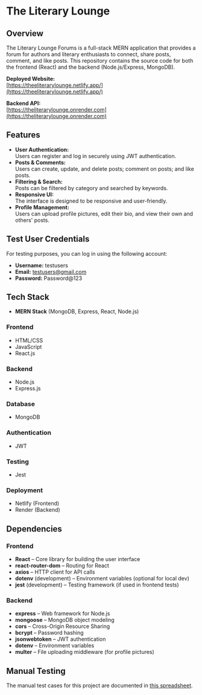 # The Literary Lounge

## Overview

The Literary Lounge Forums is a full-stack MERN application that provides a forum for authors and literary enthusiasts to connect, share posts, comment, and like posts. This repository contains the source code for both the frontend (React) and the backend (Node.js/Express, MongoDB).

**Deployed Website:**  
[https://theeliterarylounge.netlify.app/](https://theeliterarylounge.netlify.app/)  

**Backend API:**  
[https://theliterarylounge.onrender.com](https://theliterarylounge.onrender.com)

## Features

- **User Authentication:**  
  Users can register and log in securely using JWT authentication.
- **Posts & Comments:**  
  Users can create, update, and delete posts; comment on posts; and like posts.
- **Filtering & Search:**  
  Posts can be filtered by category and searched by keywords.
- **Responsive UI:**  
  The interface is designed to be responsive and user-friendly.
- **Profile Management:**  
  Users can upload profile pictures, edit their bio, and view their own and others' posts.

## Test User Credentials

For testing purposes, you can log in using the following account:

- **Username:** testusers  
- **Email:** testusers@gmail.com  
- **Password:** Password@123

## Tech Stack

- **MERN Stack** (MongoDB, Express, React, Node.js)

### Frontend
- HTML/CSS
- JavaScript
- React.js
### Backend
- Node.js
- Express.js
### Database
- MongoDB
### Authentication
- JWT
### Testing
- Jest
### Deployment
- Netlify (Frontend)
- Render (Backend)


## Dependencies

### Frontend
- **React** – Core library for building the user interface
- **react-router-dom** – Routing for React
- **axios** – HTTP client for API calls
- **dotenv** (development) – Environment variables (optional for local dev)
- **jest** (development) – Testing framework (if used in frontend tests)
### Backend
- **express** – Web framework for Node.js
- **mongoose** – MongoDB object modeling
- **cors** – Cross-Origin Resource Sharing
- **bcrypt** – Password hashing
- **jsonwebtoken** – JWT authentication
- **dotenv** – Environment variables
- **multer** – File uploading middleware (for profile pictures)

## Manual Testing

The manual test cases for this project are documented in [this spreadsheet](https://docs.google.com/spreadsheets/d/12bB-324YXr_yZjFTtHduRqp8wv6htXJPx125ejoe9jM/edit?usp=sharing).



